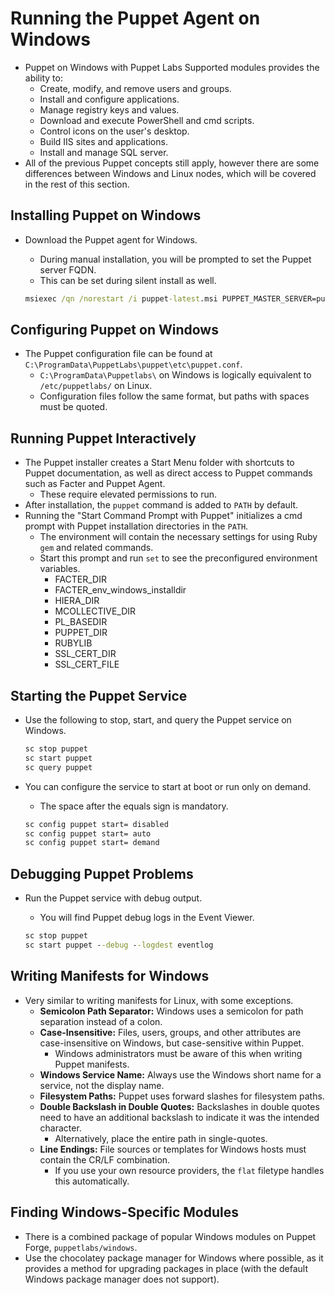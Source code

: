 # Running the Puppet Agent on Windows

- Puppet on Windows with Puppet Labs Supported modules provides the ability to:
  - Create, modify, and remove users and groups.
  - Install and configure applications.
  - Manage registry keys and values.
  - Download and execute PowerShell and cmd scripts.
  - Control icons on the user's desktop.
  - Build IIS sites and applications.
  - Install and manage SQL server.
- All of the previous Puppet concepts still apply, however there are some differences between Windows and Linux nodes, which will be covered in the rest of this section.

## Installing Puppet on Windows

- Download the Puppet agent for Windows.
  - During manual installation, you will be prompted to set the Puppet server FQDN.
  - This can be set during silent install as well.

  ```cmd
  msiexec /qn /norestart /i puppet-latest.msi PUPPET_MASTER_SERVER=puppet.example.com
  ```

## Configuring Puppet on Windows

- The Puppet configuration file can be found at `C:\ProgramData\PuppetLabs\puppet\etc\puppet.conf`.
  - `C:\ProgramData\Puppetlabs\` on Windows is logically equivalent to `/etc/puppetlabs/` on Linux.
  - Configuration files follow the same format, but paths with spaces must be quoted.

## Running Puppet Interactively

- The Puppet installer creates a Start Menu folder with shortcuts to Puppet documentation, as well as direct access to Puppet commands such as Facter and Puppet Agent.
  - These require elevated permissions to run.
- After installation, the `puppet` command is added to `PATH` by default.
- Running the "Start Command Prompt with Puppet" initializes a cmd prompt with Puppet installation directories in the `PATH`.
  - The environment will contain the necessary settings for using Ruby `gem` and related commands.
  - Start this prompt and run `set` to see the preconfigured environment variables.
    - FACTER_DIR
    - FACTER_env_windows_installdir
    - HIERA_DIR
    - MCOLLECTIVE_DIR
    - PL_BASEDIR
    - PUPPET_DIR
    - RUBYLIB
    - SSL_CERT_DIR
    - SSL_CERT_FILE

## Starting the Puppet Service

- Use the following to stop, start, and query the Puppet service on Windows.

  ```cmd
  sc stop puppet
  sc start puppet
  sc query puppet
  ```

- You can configure the service to start at boot or run only on demand.
  - The space after the equals sign is mandatory.

  ```cmd
  sc config puppet start= disabled
  sc config puppet start= auto
  sc config puppet start= demand
  ```

## Debugging Puppet Problems

- Run the Puppet service with debug output.
  - You will find Puppet debug logs in the Event Viewer.

  ```cmd
  sc stop puppet
  sc start puppet --debug --logdest eventlog
  ```

## Writing Manifests for Windows

- Very similar to writing manifests for Linux, with some exceptions.
  - __Semicolon Path Separator:__ Windows uses a semicolon for path separation instead of a colon.
  - __Case-Insensitive:__ Files, users, groups, and other attributes are case-insensitive on Windows, but case-sensitive within Puppet.
    - Windows administrators must be aware of this when writing Puppet manifests.
  - __Windows Service Name:__ Always use the Windows short name for a service, not the display name.
  - __Filesystem Paths:__ Puppet uses forward slashes for filesystem paths.
  - __Double Backslash in Double Quotes:__ Backslashes in double quotes need to have an additional backslash to indicate it was the intended character.
    - Alternatively, place the entire path in single-quotes.
  - __Line Endings:__ File sources or templates for Windows hosts must contain the CR/LF combination.
    - If you use your own resource providers, the `flat` filetype handles this automatically.

## Finding Windows-Specific Modules

- There is a combined package of popular Windows modules on Puppet Forge, `puppetlabs/windows`.
- Use the chocolatey package manager for Windows where possible, as it provides a method for upgrading packages in place (with the default Windows package manager does not support).
